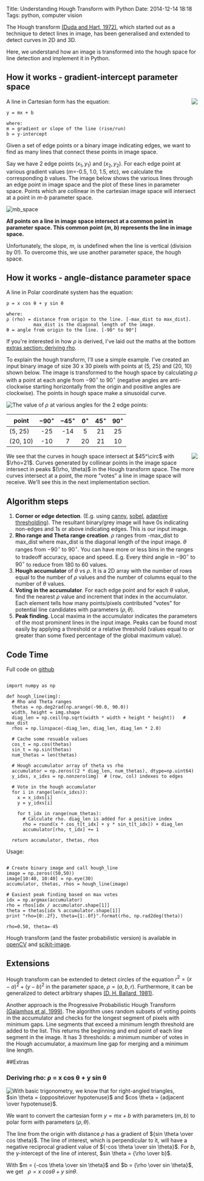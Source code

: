 Title: Understanding Hough Transform with Python
Date: 2014-12-14 18:18 
Tags: python, computer vision

The Hough transform [(Duda and Hart, 1972)](http://www.ai.sri.com/pubs/files/tn036-duda71.pdf), which started out as a technique to detect lines in image, has been generalised and extended to detect curves in 2D and 3D.

Here, we understand how an image is transformed into the hough space for line detection and implement it in Python.

## How it works - gradient-intercept parameter space
A line in Cartesian form has the equation:
<img src="https://alyssaq.github.io/blog/images/hough-cartesian_equation.png" style="float:right">

    y = mx + b

    where:    
    m = gradient or slope of the line (rise/run)   
    b = y-intercept

Given a set of edge points or a binary image indicating edges, we want to find as many lines that connect these points in image space.

Say we have 2 edge points ($x_1, y_1$) and ($x_2, y_2$). For each edge point at various gradient values ($m$=-0.5, 1.0, 1.5, etc), we calculate the corresponding $b$ values. The image below shows the various lines through an edge point in image space and the plot of these lines in parameter space. Points which are collinear in the cartesian image space will intersect at a point in $m$-$b$ parameter space.

![mb_space](https://alyssaq.github.io/blog/images/hough-mb_parameter_space.png)

**All points on a line in image space intersect at a common point in parameter space. This common point ($m$, $b$) represents the line in image space.**

Unfortunately, the slope, $m$, is undefined when the line is vertical (division by 0!). 
To overcome this, we use another parameter space, the hough space.

## How it works - angle-distance parameter space
A line in Polar coordinate system has the equation:

    ρ = x cos θ + y sin θ

    where:
    ρ (rho) = distance from origin to the line. [-max_dist to max_dist]. 
              max_dist is the diagonal length of the image.  
    θ = angle from origin to the line. [-90° to 90°]

If you're interested in how $\rho$ is derived, I've laid out the maths at the bottom [extras section: deriving rho](#rho).

To explain the hough transform, I'll use a simple example. I've created an input binary image of size 30 x 30 pixels with points at (5, 25) and (20, 10) shown below. The image is transformed to the hough space by calculating $\rho$ with a point at each angle from $-90^\circ$ to $90^\circ$ (negative angles are anti-clockwise starting horizontally from the origin and positive angles are clockwise).  The points in hough space make a sinusoidal curve. 

<img src="https://alyssaq.github.io/blog/images/hough-2point_transform.png" style="float:left">

The value of $\rho$ at various angles for the 2 edge points:

| point    | $-90^\circ$ | $-45^\circ$ | $0^\circ$ | $45^\circ$ | $90^\circ$ |
|----------|:-----------:|:-----------:|:---------:|:----------:|:----------:|
| (5, 25)  |     -25     |      -14    |     5     |     21     |     25     |
| (20, 10) |     -10     |        7    |     20    |     21     |     10     |

<img src="https://alyssaq.github.io/blog/images/hough-final_transformed.png" style="float:right">
We see that the curves in hough space intersect at $45^\circ$ with $\rho=21$.
Curves generated by collinear points in the image space intersect in peaks $(\rho, \theta)$ in the Hough transform space. The more curves intersect at a point, the more "votes" a line in image space will receive. We'll see this in the next implementation section.

## Algorithm steps

1.  **Corner or edge detection**. (E.g. using [canny](http://scikit-image.org/docs/dev/auto_examples/plot_canny.html), [sobel](http://scikit-image.org/docs/dev/api/skimage.filter.html?highlight=sobel#sobel), [adaptive thresholding](http://scikit-image.org/docs/dev/api/skimage.filter.html?highlight=sobel#threshold-adaptive)). The resultant binary/grey image will have 0s indicating non-edges and 1s or above indicating edges. This is our input image.
2. **Rho range and Theta range creation**. $\rho$ ranges from -max_dist to max_dist where max_dist is the diagonal length of the input image. $\theta$ ranges from $-90^\circ$ to $90^\circ$. You can have more or less bins in the ranges to tradeoff accuracy, space and speed. E.g. Every third angle in $-90^\circ$ to $90^\circ$ to reduce from 180 to 60 values.
3. **Hough accumulator** of $\theta$ vs $\rho$. It is a 2D array with the number of rows equal to the number of $\rho$ values and the number of columns equal to the number of $\theta$ values.
4. **Voting in the accumulator**. For each edge point and for each $\theta$ value, find the nearest $\rho$ value and increment that index in the accumulator. Each element tells how many points/pixels contributed "votes" for potential line candidates with parameters $(\rho, \theta)$.
5. **Peak finding**. Local maxima in the accumulator indicates the parameters of the most prominent lines in the input image. Peaks can be found most easily by applying a threshold or a relative threshold (values equal to or greater than some fixed percentage of the global maximum value).

## Code Time
Full code on [<i class="fa fa-github-alt"></i> github](https://github.com/alyssaq/hough_transform)

<pre><code class="language-python">
import numpy as np

def hough_line(img):
  # Rho and Theta ranges
  thetas = np.deg2rad(np.arange(-90.0, 90.0))
  width, height = img.shape
  diag_len = np.ceil(np.sqrt(width * width + height * height))   # max_dist
  rhos = np.linspace(-diag_len, diag_len, diag_len * 2.0)

  # Cache some resuable values
  cos_t = np.cos(thetas)
  sin_t = np.sin(thetas)
  num_thetas = len(thetas)

  # Hough accumulator array of theta vs rho
  accumulator = np.zeros((2 * diag_len, num_thetas), dtype=np.uint64)
  y_idxs, x_idxs = np.nonzero(img)  # (row, col) indexes to edges

  # Vote in the hough accumulator
  for i in range(len(x_idxs)):
    x = x_idxs[i]
    y = y_idxs[i]

    for t_idx in range(num_thetas):
      # Calculate rho. diag_len is added for a positive index
      rho = round(x * cos_t[t_idx] + y * sin_t[t_idx]) + diag_len
      accumulator[rho, t_idx] += 1

  return accumulator, thetas, rhos 
</code></pre>


Usage:
<pre><code class="language-python">
# Create binary image and call hough_line
image = np.zeros((50,50))
image[10:40, 10:40] = np.eye(30)
accumulator, thetas, rhos = hough_line(image)

# Easiest peak finding based on max votes
idx = np.argmax(accumulator)
rho = rhos[idx / accumulator.shape[1]]
theta = thetas[idx % accumulator.shape[1]]
print "rho={0:.2f}, theta={1:.0f}".format(rho, np.rad2deg(theta))
</code></pre>

	rho=0.50, theta=-45

Hough transform (and the faster probabilistic version) is available in [openCV](http://docs.opencv.org/doc/tutorials/imgproc/imgtrans/hough_lines/hough_lines.html) and [scikit-image](http://scikit-image.org/docs/dev/auto_examples/plot_line_hough_transform.html).

## Extensions
Hough transform can be extended to detect circles of the equation 
$r^2 = (x − a)^2 + (y − b)^2$ in the parameter space, $\rho = (a, b, r)$.
Furthermore, it can be generalized to detect arbitrary shapes [(D. H. Ballard, 1981)](http://comp-eng.binus.ac.id/files/2012/04/D.H.-Ballard-Generalizing-the-Hough-Transform-to-Detect-Arbitrary-Shapes1.pdf).

Another approach is the Progressive Probabilistic Hough Transform [(Galamhos et al, 1999)](http://cmp.felk.cvut.cz/~matas/papers/matas-bmvc98.pdf). The algorithm uses  random subsets of voting points in the accumulator and checks for the longest segment of pixels with minimum gaps. Line segments that exceed a minimum length threshold are added to the list. This returns the beginning and end point of each line segment in the image. It has 3 thresholds: a minimum number of votes in the Hough accumulator, a maximum line gap for merging and a minimum line length. 

##Extras
### <a name="rho"></a> Deriving rho: ρ = x cos θ + y sin θ

<img src="https://alyssaq.github.io/blog/images/hough_deriving-rho.png" style="float:left;"> 

With basic trigonometry, we know that for right-angled triangles,    
$sin \theta = {opposite\over hypotenuse}$ and $cos \theta = {adjacent \over hypotenuse}$.  

We want to convert the cartesian form $y = mx + b$ with parameters $(m, b)$ to polar form with parameters $(\rho, \theta)$. 

The line from the origin with distance $\rho$ has a gradient of ${sin \theta \over cos \theta}$. The line of interest, which is perpendicular to it, will have a negative reciprocal gradient value of ${-cos \theta \over sin \theta}$. For $b$, the y-intercept of the line of interest, $sin \theta = {\rho \over b}$.

With $m = {-cos \theta \over sin \theta}$ and $b = {\rho \over sin \theta}$, we get   $\rho = x \ cos \theta + y \ sin \theta$.